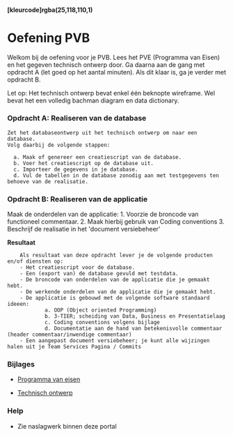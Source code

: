 #### [kleurcode]rgba(25,118,110,1)

# Oefening PVB

Welkom bij de oefening voor je PVB. Lees het PVE (Programma van Eisen) en het gegeven technisch ontwerp door. Ga daarna aan de gang met opdracht A (let goed op het aantal minuten). Als dit klaar is, ga je verder met opdracht B.

Let op: Het technisch ontwerp bevat enkel één beknopte wireframe. Wel bevat het een volledig bachman diagram en data dictionary.

### Opdracht A: Realiseren van de database

    Zet het databaseontwerp uit het technisch ontwerp om naar een database. 
    Volg daarbij de volgende stappen: 

      a. Maak of genereer een creatiescript van de database. 
      b. Voer het creatiescript op de database uit. 
      c. Importeer de gegevens in je database. 
      d. Vul de tabellen in de database zonodig aan met testgegevens ten behoeve van de realisatie.
 
### Opdracht B: Realiseren van de applicatie

 Maak de onderdelen van de applicatie: 
        1. Voorzie de broncode van functioneel commentaar. 
        2. Maak hierbij gebruik van Coding conventions
        3. Beschrijf de realisatie in het 'document versiebeheer'

__Resultaat__

        Als resultaat van deze opdracht lever je de volgende producten en/of diensten op:  
        - Het creatiescript voor de database. 
        - Een (export van) de database gevuld met testdata.
        - De broncode van onderdelen van de applicatie die je gemaakt hebt.
        - De werkende onderdelen van de applicatie die je gemaakt hebt.
        - De applicatie is gebouwd met de volgende software standaard ideeen:
                a. OOP (Object oriented Programming)
                b. 3-TIER; scheiding van Data, Business en Presentatielaag 
                c. Coding conventions volgens bijlage
                d. Documentatie aan de hand van betekenisvolle commentaar (header commentaar/inwendige commentaar)  
        - Een aangepast document versiebeheer; je kunt alle wijzingen halen uit je Team Services Pagina / Commits

### Bijlages
*	<a href="https://elo.kw1c.nl/CMS/Studie/811%20ICT-Academie/811%20VakkenInhoud/%5BB.07%20CSh%5D%20C%20Sharp/25187%20%C2%A0%20Applicatie-%20en%20mediaontwikkelaar/Periode%2009/Productie/02.%20Opdrachten/OefeningPVB/1.%20Programma%20van%20Eisen.pdf" target="_blank">Programma van eisen</a>

*	<a href="https://elo.kw1c.nl/CMS/Studie/811%20ICT-Academie/811%20VakkenInhoud/%5BB.07%20CSh%5D%20C%20Sharp/25187%20%C2%A0%20Applicatie-%20en%20mediaontwikkelaar/Periode%2009/Productie/02.%20Opdrachten/OefeningPVB/2.%20Technisch%20ontwerp.pdf" target="_blank">Technisch ontwerp</a>


### Help
-  Zie naslagwerk binnen deze portal 




